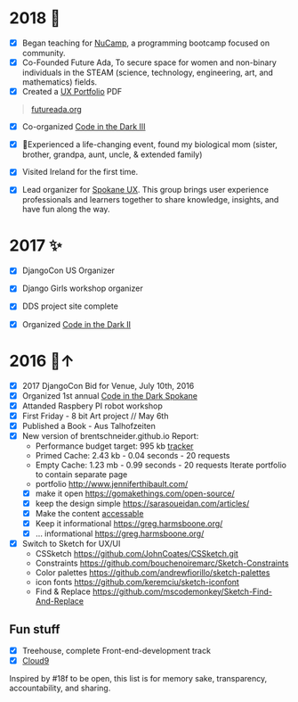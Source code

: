 
# 2018 🍪

- [x] Began teaching for [NuCamp](https://www.nucamp.co/home?referral=JIXHW4), a programming bootcamp focused on community.
- [x] Co-Founded Future Ada, To secure space for women and non-binary individuals in the STEAM (science, technology, engineering, art, and mathematics) fields.
- [x] Created a [UX Portfolio](https://drive.google.com/open?id=11PcpuzdF40zpxig_2_ltw0fg1u8xkvCQ) PDF
> [futureada.org](https://futureada.org)
- [x] Co-organized [Code in the Dark III](https://codeinthedarkspokane.com/)
- [x] 🎉Experienced a life-changing event, found my biological mom (sister, brother, grandpa, aunt, uncle, & extended family)
- [x] Visited Ireland for the first time.
- [x] Lead organizer for [Spokane UX](https://www.nucamp.co/referral). This group brings user experience professionals and learners together to share knowledge, insights, and have fun along the way.


# 2017 ✨

- [x] DjangoCon US Organizer
- [x] Django Girls workshop organizer
- [x] DDS project site complete
- [x] Organized [Code in the Dark II](https://codeinthedarkspokane.com/)


# 2016 🍄↑

- [x] 2017 DjangoCon Bid for Venue, July 10th, 2016
- [x] Organized 1st annual [Code in the Dark Spokane](https://codeinthedarkspokane.com/)
- [x] Attanded Raspbery PI robot workshop
- [x] First Friday - 8 bit Art project // May 6th
- [x] Published a Book - Aus Talhofzeiten
- [x] New version of brentschneider.github.io
Report:
    - Performance budget target: 995 kb [tracker](http://codepen.io/brentschneider/pen/pgVZGJ)
    - Primed Cache: 2.43 kb - 0.04 seconds - 20 requests
    - Empty  Cache: 1.23 mb - 0.99 seconds - 20 requests
Iterate portfolio to contain separate page
    - portfolio http://www.jenniferthibault.com/
    - [x] make it open https://gomakethings.com/open-source/
    - [x] keep the design simple https://sarasoueidan.com/articles/
    - [x] Make the content [accessable](http://a11yproject.com/)
    - [x] Keep it informational https://greg.harmsboone.org/
    - [x] ... informational https://greg.harmsboone.org/
- [x] Switch to Sketch for UX/UI
  - CSSketch https://github.com/JohnCoates/CSSketch.git
  - Constraints https://github.com/bouchenoiremarc/Sketch-Constraints
  - Color palettes https://github.com/andrewfiorillo/sketch-palettes
  - icon fonts https://github.com/keremciu/sketch-iconfont
  - Find & Replace https://github.com/mscodemonkey/Sketch-Find-And-Replace


## __Fun stuff__
- [x] Treehouse, complete Front-end-development track
- [x] [Cloud9](https://c9.io/)

 Inspired by #18f to be open, this list is for memory sake, transparency, accountability, and sharing.
